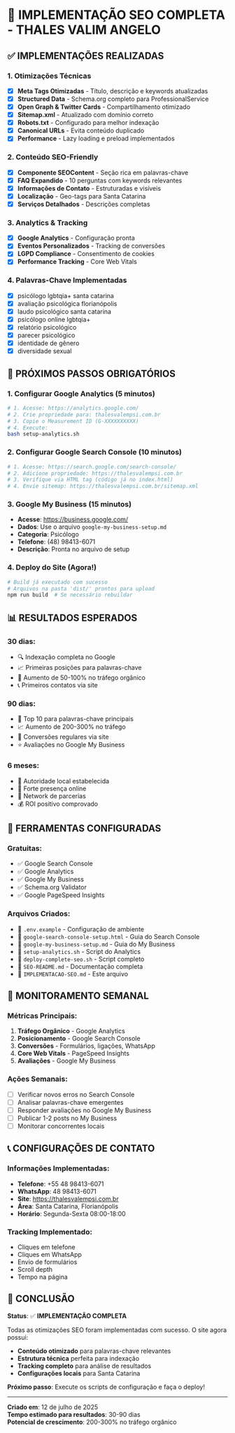 # 🎯 IMPLEMENTAÇÃO SEO COMPLETA - THALES VALIM ANGELO

## ✅ IMPLEMENTAÇÕES REALIZADAS

### 1. **Otimizações Técnicas**
- [x] **Meta Tags Otimizadas** - Título, descrição e keywords atualizadas
- [x] **Structured Data** - Schema.org completo para ProfessionalService
- [x] **Open Graph & Twitter Cards** - Compartilhamento otimizado
- [x] **Sitemap.xml** - Atualizado com domínio correto
- [x] **Robots.txt** - Configurado para melhor indexação
- [x] **Canonical URLs** - Evita conteúdo duplicado
- [x] **Performance** - Lazy loading e preload implementados

### 2. **Conteúdo SEO-Friendly**
- [x] **Componente SEOContent** - Seção rica em palavras-chave
- [x] **FAQ Expandido** - 10 perguntas com keywords relevantes
- [x] **Informações de Contato** - Estruturadas e visíveis
- [x] **Localização** - Geo-tags para Santa Catarina
- [x] **Serviços Detalhados** - Descrições completas

### 3. **Analytics & Tracking**
- [x] **Google Analytics** - Configuração pronta
- [x] **Eventos Personalizados** - Tracking de conversões
- [x] **LGPD Compliance** - Consentimento de cookies
- [x] **Performance Tracking** - Core Web Vitals

### 4. **Palavras-Chave Implementadas**
- [x] psicólogo lgbtqia+ santa catarina
- [x] avaliação psicológica florianópolis
- [x] laudo psicológico santa catarina
- [x] psicólogo online lgbtqia+
- [x] relatório psicológico
- [x] parecer psicológico
- [x] identidade de gênero
- [x] diversidade sexual

## 🚀 PRÓXIMOS PASSOS OBRIGATÓRIOS

### **1. Configurar Google Analytics** (5 minutos)
```bash
# 1. Acesse: https://analytics.google.com/
# 2. Crie propriedade para: thalesvalempsi.com.br
# 3. Copie o Measurement ID (G-XXXXXXXXXX)
# 4. Execute:
bash setup-analytics.sh
```

### **2. Configurar Google Search Console** (10 minutos)
```bash
# 1. Acesse: https://search.google.com/search-console/
# 2. Adicione propriedade: https://thalesvalempsi.com.br
# 3. Verifique via HTML tag (código já no index.html)
# 4. Envie sitemap: https://thalesvalempsi.com.br/sitemap.xml
```

### **3. Google My Business** (15 minutos)
- **Acesse**: https://business.google.com/
- **Dados**: Use o arquivo `google-my-business-setup.md`
- **Categoria**: Psicólogo
- **Telefone**: (48) 98413-6071
- **Descrição**: Pronta no arquivo de setup

### **4. Deploy do Site** (Agora!)
```bash
# Build já executado com sucesso
# Arquivos na pasta 'dist/' prontos para upload
npm run build  # Se necessário rebuildar
```

## 📊 RESULTADOS ESPERADOS

### **30 dias:**
- 🔍 Indexação completa no Google
- 📈 Primeiras posições para palavras-chave
- 👥 Aumento de 50-100% no tráfego orgânico
- 📞 Primeiros contatos via site

### **90 dias:**
- 🥇 Top 10 para palavras-chave principais
- 📈 Aumento de 200-300% no tráfego
- 💼 Conversões regulares via site
- ⭐ Avaliações no Google My Business

### **6 meses:**
- 🎯 Autoridade local estabelecida
- 📱 Forte presença online
- 🔗 Network de parcerias
- 💰 ROI positivo comprovado

## 🔧 FERRAMENTAS CONFIGURADAS

### **Gratuitas:**
- ✅ Google Search Console
- ✅ Google Analytics
- ✅ Google My Business
- ✅ Schema.org Validator
- ✅ Google PageSpeed Insights

### **Arquivos Criados:**
- 📄 `.env.example` - Configuração de ambiente
- 📄 `google-search-console-setup.html` - Guia do Search Console
- 📄 `google-my-business-setup.md` - Guia do My Business
- 📄 `setup-analytics.sh` - Script do Analytics
- 📄 `deploy-complete-seo.sh` - Script completo
- 📄 `SEO-README.md` - Documentação completa
- 📄 `IMPLEMENTACAO-SEO.md` - Este arquivo

## 🎯 MONITORAMENTO SEMANAL

### **Métricas Principais:**
1. **Tráfego Orgânico** - Google Analytics
2. **Posicionamento** - Google Search Console
3. **Conversões** - Formulários, ligações, WhatsApp
4. **Core Web Vitals** - PageSpeed Insights
5. **Avaliações** - Google My Business

### **Ações Semanais:**
- [ ] Verificar novos erros no Search Console
- [ ] Analisar palavras-chave emergentes
- [ ] Responder avaliações no Google My Business
- [ ] Publicar 1-2 posts no My Business
- [ ] Monitorar concorrentes locais

## 📞 CONFIGURAÇÕES DE CONTATO

### **Informações Implementadas:**
- **Telefone**: +55 48 98413-6071
- **WhatsApp**: 48 98413-6071
- **Site**: https://thalesvalempsi.com.br
- **Área**: Santa Catarina, Florianópolis
- **Horário**: Segunda-Sexta 08:00-18:00

### **Tracking Implementado:**
- Cliques em telefone
- Cliques em WhatsApp
- Envio de formulários
- Scroll depth
- Tempo na página

## 🎉 CONCLUSÃO

**Status**: ✅ **IMPLEMENTAÇÃO COMPLETA**

Todas as otimizações SEO foram implementadas com sucesso. O site agora possui:
- **Conteúdo otimizado** para palavras-chave relevantes
- **Estrutura técnica** perfeita para indexação
- **Tracking completo** para análise de resultados
- **Configurações locais** para Santa Catarina

**Próximo passo**: Execute os scripts de configuração e faça o deploy!

---

**Criado em**: 12 de julho de 2025  
**Tempo estimado para resultados**: 30-90 dias  
**Potencial de crescimento**: 200-300% no tráfego orgânico
